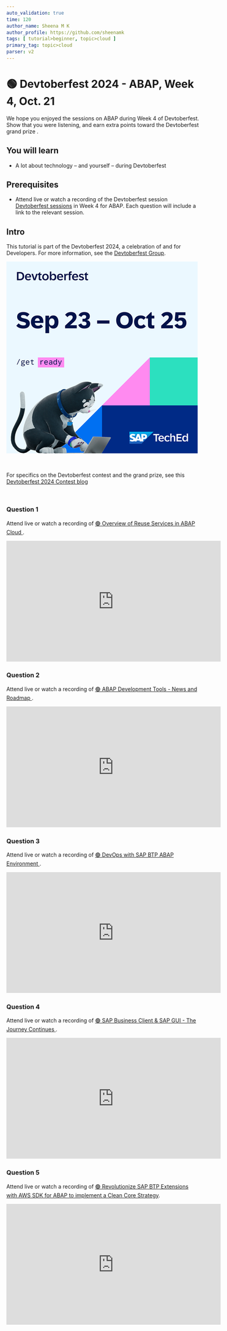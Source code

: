 ```yaml
---
auto_validation: true
time: 120
author_name: Sheena M K
author_profile: https://github.com/sheenamk
tags: [ tutorial>beginner, topic>cloud ]
primary_tag: topic>cloud
parser: v2
---
```


# 🟢 Devtoberfest 2024 - ABAP, Week 4, Oct. 21
<!-- description --> We hope you enjoyed the sessions on ABAP during Week 4 of Devtoberfest. Show that you were listening, and earn extra points toward the Devtoberfest grand prize . 
 
## You will learn
- A lot about technology – and yourself – during Devtoberfest

## Prerequisites
- Attend live or watch a recording of the Devtoberfest session [Devtoberfest sessions](https://community.sap.com/t5/devtoberfest/eb-p/devtoberfest-events) in Week 4 for ABAP. Each question will include a link to the relevant session. 

## Intro
This tutorial is part of the Devtoberfest 2024, a celebration of and for Developers. For more information, see the [Devtoberfest Group](https://groups.community.sap.com/t5/devtoberfest/gh-p/Devtoberfest).

![Devtoberfest](promo-image-kasimir-square.png)

&nbsp;

For specifics on the Devtoberfest contest and the grand prize, see this [Devtoberfest 2024 Contest blog](https://community.sap.com/t5/devtoberfest-blog-posts/devtoberfest-2024-contest/ba-p/13781593)

&nbsp;

### Question 1 

Attend live or watch a recording of [🟢 Overview of Reuse Services in ABAP Cloud                                                ](https://www.youtube.com/watch?v=PmKor6vasxM). 

<iframe width="560" height="315" src="https://www.youtube.com/embed/PmKor6vasxM" frameborder="0" allowfullscreen></iframe>

### Question 2 

Attend live or watch a recording of [🟢 ABAP Development Tools - News and  Roadmap                                              ](https://www.youtube.com/watch?v=HQPXI1Ba-Gk). 

<iframe width="560" height="315" src="https://www.youtube.com/embed/HQPXI1Ba-Gk" frameborder="0" allowfullscreen></iframe>

### Question 3 

Attend live or watch a recording of [🟢 DevOps with SAP BTP ABAP Environment                                                    ](https://www.youtube.com/watch?v=CIPDvO6hxAo). 

<iframe width="560" height="315" src="https://www.youtube.com/embed/CIPDvO6hxAo" frameborder="0" allowfullscreen></iframe>

### Question 4 

Attend live or watch a recording of [🟢 SAP Business Client & SAP GUI - The Journey Continues                                   ](https://www.youtube.com/watch?v=Ihxl85uXrjc). 

<iframe width="560" height="315" src="https://www.youtube.com/embed/Ihxl85uXrjc" frameborder="0" allowfullscreen></iframe>

### Question 5 

Attend live or watch a recording of [🟢 Revolutionize SAP BTP Extensions with AWS SDK for ABAP to implement a Clean Core Strategy](https://www.youtube.com/watch?v=Ihxl85uXrjc). 

<iframe width="560" height="315" src="https://www.youtube.com/embed/Ihxl85uXrjc" frameborder="0" allowfullscreen></iframe>